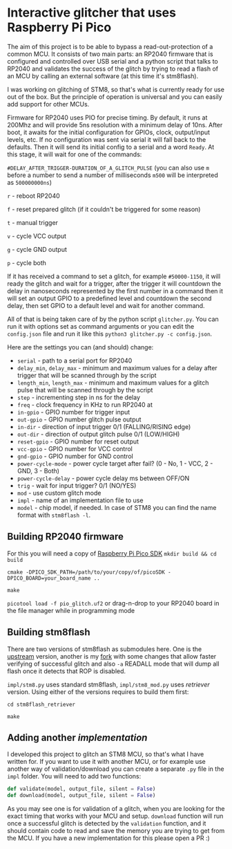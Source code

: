 # Interactive glitcher that uses Raspberry Pi Pico

The aim of this project is to be able to bypass a read-out-protection of a common MCU. It consists of two main parts: an RP2040 firmware that is configured and controlled over USB serial and a python script that talks to RP2040 and validates the success of the glitch by trying to read a flash of an MCU by calling an external software (at this time it's stm8flash).

I was working on glitching of STM8, so that's what is currently ready for use out of the box. But the principle of operation is universal and you can easily add support for other MCUs.

Firmware for RP2040 uses PIO for precise timing. By default, it runs at 200Mhz and will provide 5ns resolution with a minimum delay of 10ns.
After boot, it awaits for the initial configuration for GPIOs, clock, output/input levels, etc. If no configuration was sent via serial it will fall back to the defaults. Then it will send its initial config to a serial and a word ``Ready``. At this stage, it will wait for one of the commands:

``#DELAY_AFTER_TRIGGER-DURATION_OF_A_GLITCH_PULSE`` (you can also use ``m`` before a number to send a number of milliseconds ``m500`` will be interpreted as ``500000000ns``)

``r`` - reboot RP2040

``f`` - reset prepared glitch (if it couldn't be triggered for some reason)

``t`` - manual trigger

``v`` - cycle VCC output

``g`` - cycle GND output

``p`` - cycle both

If it has received a command to set a glitch, for example ``#50000-1150``, it will ready the glitch and wait for a trigger, after the trigger it will countdown the delay in nanoseconds represented by the first number in a command then it will set an output GPIO to a predefined level and countdown the second delay, then set GPIO to a default level and wait for another command.

All of that is being taken care of by the python script ``glitcher.py``. You can run it with options set as command arguments or you can edit the ``config.json`` file and run it like this ``python3 glitcher.py -c config.json``.

Here are the settings you can (and should) change:

- ``serial`` - path to a serial port for RP2040
- ``delay_min``, ``delay_max`` - minimum and maximum values for a delay after trigger that will be scanned through by the script
- ``length_min``, ``length_max`` - minimum and maximum values for a glitch pulse that will be scanned through by the script
- ``step`` - incrementing step in ns for the delay
- ``freq`` - clock frequency in KHz to run RP2040 at
- ``in-gpio`` - GPIO number for trigger input
- ``out-gpio`` - GPIO number glitch pulse output
- ``in-dir`` - direction of input trigger 0/1 (FALLING/RISING edge)
- ``out-dir`` - direction of output glitch pulse 0/1 (LOW/HIGH)
- ``reset-gpio`` - GPIO number for reset output
- ``vcc-gpio`` - GPIO number for VCC control
- ``gnd-gpio`` - GPIO number for GND control
- ``power-cycle-mode`` - power cycle target after fail? (0 - No, 1 - VCC, 2 - GND, 3 - Both)
- ``power-cycle-delay`` - power cycle delay ms between OFF/ON
- ``trig`` - wait for input trigger? 0/1 (NO/YES)
- ``mod`` - use custom glitch mode
- ``impl`` - name of an implementation file to use
- ``model`` - chip model, if needed. In case of STM8 you can find the name format with ``stm8flash -l``.

## Building RP2040 firmware

For this you will need a copy of [Raspberry Pi Pico SDK](https://github.com/raspberrypi/pico-sdk)
``mkdir build && cd build``

``cmake -DPICO_SDK_PATH=/path/to/your/copy/of/picoSDK -DPICO_BOARD=your_board_name ..``

``make``

``picotool load -f pio_glitch.uf2`` or drag-n-drop to your RP2040 board in the file manager while in programming mode

## Building stm8flash

There are two versions of stm8flash as submodules here. One is the [upstream](https://github.com/vdudouyt/stm8flash) version, another is my [fork](https://github.com/monte-monte/stm8flash_retriever) with some changes that allow faster verifying of successful glitch and also ``-a`` READALL mode that will dump all flash once it detects that ROP is disabled.

``impl/stm8.py`` uses standard stm8flash, ``impl/stm8_mod.py`` uses *retriever* version. Using either of the versions requires to build them first:

``cd stm8flash_retriever``

``make``

## Adding another *implementation*

I developed this project to glitch an STM8 MCU, so that's what I have written for. If you want to use it with another MCU, or for example use another way of validation/download you can create a separate ``.py`` file in the ``impl`` folder. You will need to add two functions:
```Python
def validate(model, output_file, silent = False)
def download(model, output_file, silent = False)
```
As you may see one is for validation of a glitch, when you are looking for the exact timing that works with your MCU and setup. ``download`` function will run once a successful glitch is detected by the ``validation`` function, and it should contain code to read and save the memory you are trying to get from the MCU. If you have a new implementation for this please open a PR :)